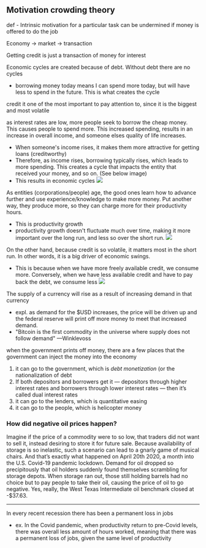 
## Motivation crowding theory
def - Intrinsic motivation for a particular task can be undermined if money is offered to do the job

Economy -> market -> transaction

Getting credit is just a transaction of money for interest

Economic cycles are created because of debt. Without debt there are no cycles
- borrowing money today means I can spend more today, but will have less to spend in the future. This is what creates the cycle

credit it one of the most important to pay attention to, since it is the biggest and most volatile

as interest rates are low, more people seek to borrow the cheap money. This causes people to spend more. This increased spending, results in an increase in overall income, and someone elses quality of life increases.
- When someone's income rises, it makes them more attractive for getting loans (creditworthy)
- Therefore, as income rises, borrowing typically rises, which leads to more spending. This creates a cycle that impacts the entity that received your money, and so on. (See below image)
- This results in economic cycles
![](/assets/images/2021-03-22-22-44-05.png)

As entities (corporations/people) age, the good ones learn how to advance further and use experience/knowledge to make more money. Put another way, they produce more, so they can charge more for their productivity hours.
- This is productivity growth
- productivity growth doesn't fluctuate much over time, making it more important over the long run, and less so over the short run. 
![](/assets/images/2021-03-22-22-44-25.png)

On the other hand, because credit is so volatile, it matters most in the short run. In other words, it is a big driver of economic swings.
- This is because when we have more freely available credit, we consume more. Conversely, when we have less available credit and have to pay back the debt, we consume less
![](/assets/images/2021-03-22-22-44-41.png)

The supply of a currency will rise as a result of increasing demand in that currency
- expl. as demand for the $USD increases, the price will be driven up and the federal reserve will print off more money to meet that increased demand.
- "Bitcoin is the first commodity in the universe where supply does not follow demand" —Winklevoss

when the government prints off money, there are a few places that the government can inject the money into the economy
1. it can go to the government, which is *debt monetization* (or the nationalization of debt
2. If both depositors and borrowers get it — depositors through higher interest rates and borrowers through lower interest rates — then it’s called dual interest rates
3. it can go to the lenders, which is quantitative easing
4. it can go to the people, which is helicopter money

### How did negative oil prices happen?
Imagine if the price of a commodity were to so low, that traders did not want to sell it, instead desiring to store it for future sale. Because availability of storage is so inelastic, such a scenario can lead to a gnarly game of musical chairs. And that’s exactly what happened on April 20th 2020, a month into the U.S. Covid-19 pandemic lockdown. Demand for oil dropped so precipitously that oil holders suddenly found themselves scrambling for storage depots. When storage ran out, those still holding barrels had no choice but to pay people to take their oil, causing the price of oil to go negative. Yes, really, the West Texas Intermediate oil benchmark closed at -$37.63.

* * *

In every recent recession there has been a permanent loss in jobs
- ex. In the Covid pandemic, when productivity return to pre-Covid levels, there was overall less amount of hours worked, meaning that there was a permanent loss of jobs, given the same level of productivity
